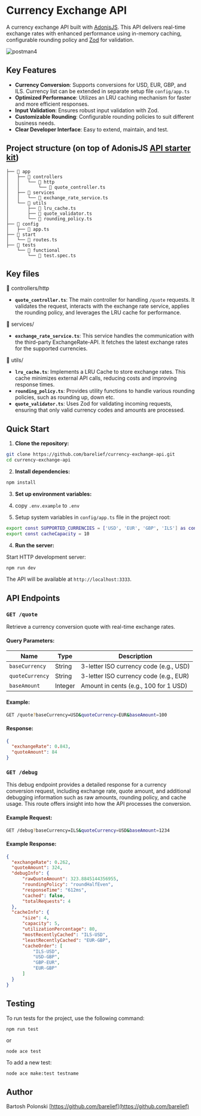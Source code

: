 # Currency Exchange API

A currency exchange API built with [AdonisJS](https://docs.adonisjs.com/guides/preface/introduction#what-is-adonisjs). This API delivers real-time exchange rates with enhanced performance using in-memory caching, configurable rounding policy and [Zod](https://zod.dev/?id=introduction) for validation.

![postman4](https://github.com/user-attachments/assets/a89b13db-75ca-47cd-b6a6-9e134d410118)

## Key Features

- **Currency Conversion**: Supports conversions for USD, EUR, GBP, and ILS. Currency list can be extended in separate setup file `config/app.ts`
- **Optimized Performance**: Utilizes an LRU caching mechanism for faster and more efficient responses.
- **Input Validation**: Ensures robust input validation with Zod.
- **Customizable Rounding**: Configurable rounding policies to suit different business needs.
- **Clear Developer Interface**: Easy to extend, maintain, and test. 

## Project structure (on top of AdonisJS [API starter kit](https://docs.adonisjs.com/guides/getting-started/installation#api-starter-kit))

```
├── 📂 app
│   ├── 📂 controllers
│   │   └── 📂 http
│   │       └── 📄 quote_controller.ts
│   ├── 📂 services
│   │   └── 📄 exchange_rate_service.ts
│   └── 📂 utils
│       ├── 📄 lru_cache.ts
│       ├── 📄 quote_validator.ts
│       └── 📄 rounding_policy.ts
├── 📂 config
│   ├── 📄 app.ts
├── 📂 start
│   └── 📄 routes.ts
├── 📂 tests
    └── 📂 functional
        └── 📄 test.spec.ts
```
## Key files

📂 controllers/http

- **`quote_controller.ts`**: The main controller for handling `/quote` requests. It validates the request, interacts with the exchange rate service, applies the rounding policy, and leverages the LRU cache for performance.

📂 services/

- **`exchange_rate_service.ts`**: This service handles the communication with the third-party ExchangeRate-API. It fetches the latest exchange rates for the supported currencies.

📂 utils/

- **`lru_cache.ts`**: Implements a LRU Cache to store exchange rates. This cache minimizes external API calls, reducing costs and improving response times.
- **`rounding_policy.ts`**: Provides utility functions to handle various rounding policies, such as rounding up, down etc.
- **`quote_validator.ts`**: Uses Zod for validating incoming requests, ensuring that only valid currency codes and amounts are processed.

## Quick Start

1. **Clone the repository:**

```bash
git clone https://github.com/barelief/currency-exchange-api.git
cd currency-exchange-api
```

2. **Install dependencies:**

```bash
npm install
```

3. **Set up environment variables:**
   
1. copy `.env.example` to `.env`
2. Setup system variables in `config/app.ts` file in the project root:

```bash
export const SUPPORTED_CURRENCIES = ['USD', 'EUR', 'GBP', 'ILS'] as const
export const cacheCapacity = 10
```

4. **Run the server:**

Start HTTP development server:

```bash
npm run dev
```

The API will be available at `http://localhost:3333`.
## API Endpoints

### `GET /quote`

Retrieve a currency conversion quote with real-time exchange rates.

#### Query Parameters:

| Name            | Type    | Description                            |
| --------------- | ------- | -------------------------------------- |
| `baseCurrency`  | String  | 3-letter ISO currency code (e.g., USD) |
| `quoteCurrency` | String  | 3-letter ISO currency code (e.g., EUR) |
| `baseAmount`    | Integer | Amount in cents (e.g., 100 for 1 USD)  |
#### Example:

```bash
GET /quote?baseCurrency=USD&quoteCurrency=EUR&baseAmount=100
```
#### Response:

```json
{
  "exchangeRate": 0.843,
  "quoteAmount": 84
}
```

### `GET /debug`

This debug endpoint provides a detailed response for a currency conversion request, including exchange rate, quote amount, and additional debugging information such as raw amounts, rounding policy, and cache usage. This route offers insight into how the API processes the conversion.
#### Example Request:

```bash
GET /debug?baseCurrency=ILS&quoteCurrency=USD&baseAmount=1234
```
#### Example Response:

```json
{
  "exchangeRate": 0.262,
  "quoteAmount": 324,
  "debugInfo": {
      "rawQuoteAmount": 323.8845144356955,
      "roundingPolicy": "roundHalfEven",
      "responseTime": "612ms",
      "cached": false,
      "totalRequests": 4
  },
  "cacheInfo": {
      "size": 4,
      "capacity": 5,
      "utilizationPercentage": 80,
      "mostRecentlyCached": "ILS-USD",
      "leastRecentlyCached": "EUR-GBP",
      "cacheOrder": [
          "ILS-USD",
          "USD-GBP",
          "GBP-EUR",
          "EUR-GBP"
      ]
  }
}
```

## Testing

To run tests for the project, use the following command:

```bash
npm run test
```
or 
```
node ace test
```

To add a new test:

```
node ace make:test testname
```

## Author

Bartosh Polonski [https://github.com/barelief](https://github.com/barelief)
